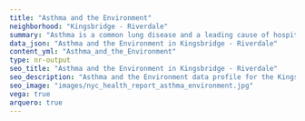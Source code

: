 ```yaml
---
title: "Asthma and the Environment"
neighborhood: "Kingsbridge - Riverdale"
summary: "Asthma is a common lung disease and a leading cause of hospitalizations for children under 15 years old. This report provides a summary of asthma indicators by neighborhood. It also describes housing and neighborhood characteristics that can make asthma worse."
data_json: "Asthma and the Environment in Kingsbridge - Riverdale"
content_yml: "Asthma_and_the_Environment"
type: nr-output
seo_title: "Asthma and the Environment in Kingsbridge - Riverdale"
seo_description: "Asthma and the Environment data profile for the Kingsbridge - Riverdale neighborhood of NYC."
seo_image: "images/nyc_health_report_asthma_environment.jpg"
vega: true
arquero: true
---
```

